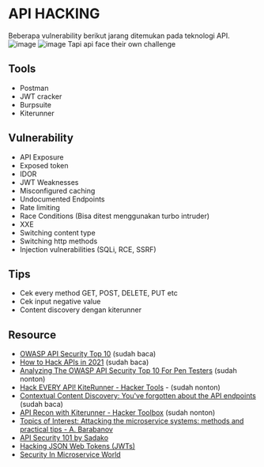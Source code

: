 # API HACKING
Beberapa vulnerability berikut jarang ditemukan pada teknologi API.
![image](https://user-images.githubusercontent.com/52058660/150070419-a8f2f689-9469-44ad-9133-63f3a3ca540f.png)
![image](https://user-images.githubusercontent.com/52058660/150070524-daabb401-3876-4e50-8cc0-ce0bb7deccd2.png)
Tapi api face their own challenge


## Tools
- Postman
- JWT cracker
- Burpsuite
- Kiterunner


## Vulnerability
- API Exposure
- Exposed token
- IDOR
- JWT Weaknesses
- Misconfigured caching
- Undocumented Endpoints
- Rate limiting
- Race Conditions (Bisa ditest menggunakan turbo intruder)
- XXE
- Switching content type
- Switching http methods
- Injection vulnerabilities (SQLi, RCE, SSRF)

## Tips
- Cek every method GET, POST, DELETE, PUT etc
- Cek input negative value
- Content discovery dengan kiterunner


## Resource
- [OWASP API Security Top 10](https://github.com/OWASP/API-Security) (sudah baca)
- [How to Hack APIs in 2021](https://labs.detectify.com/2021/08/10/how-to-hack-apis-in-2021/) (sudah baca)
- [Analyzing The OWASP API Security Top 10 For Pen Testers](https://www.youtube.com/watch?v=5UTHUZ3NGfw) (sudah nonton)
- [Hack EVERY API! KiteRunner - Hacker Tools](https://www.youtube.com/watch?v=vrOXmxNZ3zQ) - (sudah nonton)
- [Contextual Content Discovery: You've forgotten about the API endpoints](https://blog.assetnote.io/2021/04/05/contextual-content-discovery/) (sudah baca)
- [API Recon with Kiterunner - Hacker Toolbox](https://www.youtube.com/watch?v=hNs8fpWfcyU) (sudah nonton)
- [Topics of Interest: Attacking the microservice systems: methods and practical tips - A. Barabanov](https://www.youtube.com/watch?v=HqrPCeuj04Y)
- [API Security 101 by Sadako](https://www.youtube.com/watch?v=ijalD2NkRFg&t=13s)
- [Hacking JSON Web Tokens (JWTs)](https://medium.com/swlh/hacking-json-web-tokens-jwts-9122efe91e4a)
- [Security In Microservice World](https://owasp.org/www-pdf-archive/Microservice_Security.pdf)
